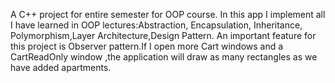 A C++ project for entire semester for OOP course.
In this app I implement all I have learned in OOP lectures:Abstraction, Encapsulation, Inheritance, Polymorphism,Layer Architecture,Design Pattern.
An important feature for this project is Observer pattern.If I open more Cart windows and a CartReadOnly window ,the application will draw as many rectangles as we have added apartments.
